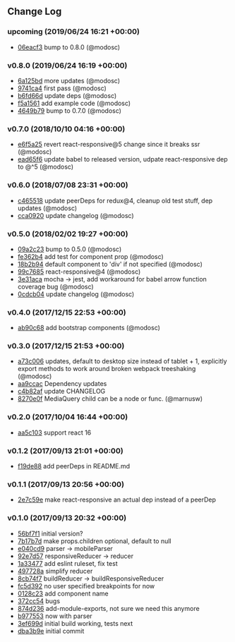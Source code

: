 ## Change Log

### upcoming (2019/06/24 16:21 +00:00)
- [06eacf3](https://github.com/modosc/react-responsive-redux/commit/06eacf3b4221abbd6b02ce5131315a456631115d) bump to 0.8.0 (@modosc)

### v0.8.0 (2019/06/24 16:19 +00:00)
- [6a125bd](https://github.com/modosc/react-responsive-redux/commit/6a125bd1f6f08b79f4439b962c560094aec2adbd) more updates (@modosc)
- [9741ca4](https://github.com/modosc/react-responsive-redux/commit/9741ca44848ba08188a55eb810d40f85cecaff7c) first pass (@modosc)
- [b6fd66d](https://github.com/modosc/react-responsive-redux/commit/b6fd66db4bf11c1e4bea752a6dc614f9361894be) update deps (@modosc)
- [f5a1561](https://github.com/modosc/react-responsive-redux/commit/f5a15614644e018e9cf09509b6e647ca386c7570) add example code (@modosc)
- [4649b79](https://github.com/modosc/react-responsive-redux/commit/4649b79f3956241d4e609d853fddc42ef1fb9667) bump to 0.7.0 (@modosc)

### v0.7.0 (2018/10/10 04:16 +00:00)
- [e6f5a25](https://github.com/modosc/react-responsive-redux/commit/e6f5a252929b6bbf16f5bc06609b10ea93ba6ba9) revert react-responsive@5 change since it breaks ssr (@modosc)
- [ead65f6](https://github.com/modosc/react-responsive-redux/commit/ead65f60a1bc7e48b732291ca0f9d0c0600c91cf) update babel to released version, udpate react-responsive dep to @^5 (@modosc)

### v0.6.0 (2018/07/08 23:31 +00:00)
- [c465518](https://github.com/modosc/react-responsive-redux/commit/c4655186de52008ee5f6a7ed2fffcd5ab235b29a) update peerDeps for redux@4, cleanup old test stuff, dep updates (@modosc)
- [cca0920](https://github.com/modosc/react-responsive-redux/commit/cca0920982e5a688fed7aa20ca398d5ea18139ba) update changelog (@modosc)

### v0.5.0 (2018/02/02 19:27 +00:00)
- [09a2c23](https://github.com/modosc/react-responsive-redux/commit/09a2c23e012365bc651aa4f31ee531c6de44c8d0) bump to 0.5.0 (@modosc)
- [fe362b4](https://github.com/modosc/react-responsive-redux/commit/fe362b4a1a3eea26231a48b1b8010eeb6827f870) add test for component prop (@modosc)
- [18b2b94](https://github.com/modosc/react-responsive-redux/commit/18b2b9460d2049b15141d3df49529baf5f8e6337) default component to 'div' if not specified (@modosc)
- [99c7685](https://github.com/modosc/react-responsive-redux/commit/99c7685e913a5f6bbbedd90a1b5a8bd5fd8f7420) react-responsive@4 (@modosc)
- [3e31aca](https://github.com/modosc/react-responsive-redux/commit/3e31aca9a38cec8c4299115d5fb7b56b92df71a4) mocha -> jest, add workaround for babel arrow function coverage bug (@modosc)
- [0cdcb04](https://github.com/modosc/react-responsive-redux/commit/0cdcb04f922de6d56271fed721a1b5f917886fb2) update changelog (@modosc)

### v0.4.0 (2017/12/15 22:53 +00:00)
- [ab90c68](https://github.com/modosc/react-responsive-redux/commit/ab90c688f9dfd9ae9d8cdda8f7a122581413c8fb) add bootstrap components (@modosc)

### v0.3.0 (2017/12/15 21:53 +00:00)
- [a73c006](https://github.com/modosc/react-responsive-redux/commit/a73c00628754ef7ac22ed45d7606cfe3536cd3ff) updates, default to desktop size instead of tablet + 1, explicitly export methods to work around broken webpack treeshaking (@modosc)
- [aa9ccac](https://github.com/modosc/react-responsive-redux/commit/aa9ccac94e6e6ab837f21fce8ea55d01476fa4d1) Dependency updates
- [c4b82af](https://github.com/modosc/react-responsive-redux/commit/c4b82af78f78820f978d6505f5e46fc4d20e51d0) update CHANGELOG
- [8270e0f](https://github.com/modosc/react-responsive-redux/commit/8270e0ff2433c86d52ec9c027d1908c934b48f4e) MediaQuery child can be a node or func. (@marnusw)

### v0.2.0 (2017/10/04 16:44 +00:00)
- [aa5c103](https://github.com/modosc/react-responsive-redux/commit/aa5c1037b3a63e47e2425a2079cd91c807777c93) support react 16

### v0.1.2 (2017/09/13 21:01 +00:00)
- [f19de88](https://github.com/modosc/react-responsive-redux/commit/f19de88205ad7cf033e805958a4b6518357dae29) add peerDeps in README.md

### v0.1.1 (2017/09/13 20:56 +00:00)
- [2e7c59e](https://github.com/modosc/react-responsive-redux/commit/2e7c59e10717aa75bfcbc72a0dd5a0eafd4dab4c) make react-responsive an actual dep instead of a peerDep

### v0.1.0 (2017/09/13 20:32 +00:00)
- [56bf7f1](https://github.com/modosc/react-responsive-redux/commit/56bf7f11bf297bc5953c70cbd56628876bcca916) initial version?
- [7b17b7d](https://github.com/modosc/react-responsive-redux/commit/7b17b7d0cd995276e2a3405938e7db4fa9b101d0) make props.children optional, default to null
- [e040cd9](https://github.com/modosc/react-responsive-redux/commit/e040cd940ce8a3657997f98c014699520240cedc) parser -> mobileParser
- [92e7d57](https://github.com/modosc/react-responsive-redux/commit/92e7d57f22c4636da7c5d55028aee1631469895e) responsiveReducer -> reducer
- [1a33477](https://github.com/modosc/react-responsive-redux/commit/1a33477a5171f79096924568e0e4c435a8ce7885) add eslint ruleset, fix test
- [497728a](https://github.com/modosc/react-responsive-redux/commit/497728a07254127c4bd187a0f03e9250f5cbf9d8) simplify reducer
- [8cb74f7](https://github.com/modosc/react-responsive-redux/commit/8cb74f729dcbb5e0c4713153646a6529ad644309) buildReducer -> buildResponsiveReducer
- [fc5d392](https://github.com/modosc/react-responsive-redux/commit/fc5d3929cdebb44ce24ca843b1970b9d4bffdf98) no user specified breakpoints for now
- [0128c23](https://github.com/modosc/react-responsive-redux/commit/0128c23a17312da393256ff6ddbf87c6f320b171) add component name
- [372cc54](https://github.com/modosc/react-responsive-redux/commit/372cc546028fbf63030979f105db77c081da3723) bugs
- [874d236](https://github.com/modosc/react-responsive-redux/commit/874d236d580ea204796837de9c3a54d45894f543) add-module-exports, not sure we need this anymore
- [b977553](https://github.com/modosc/react-responsive-redux/commit/b977553339804f0f67dd69fd581dc38c7b4e3dd4) now with parser
- [3ef699d](https://github.com/modosc/react-responsive-redux/commit/3ef699d9eb00ed083aae4c041d66c4844f6a835c) initial build working, tests next
- [dba3b9e](https://github.com/modosc/react-responsive-redux/commit/dba3b9e2ecd78c5af7725011c44ca56c3bf22b01) initial commit